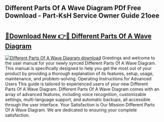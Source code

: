 ## Different Parts Of A Wave Diagram PDf Free Download - Part-KsH Service Owner Guide 21oee

# <h2><a href="http://dfhxaw.blite.top/?on=Different+Parts+Of+A+Wave+Diagram">🔗Download New 👉🔴 Different Parts Of A Wave Diagram</a></h2>

[![Different Parts Of A Wave Diagram download](https://i.imgur.com/lujVjoI.png)](http://dfhxaw.blite.top/?on=Different+Parts+Of+A+Wave+Diagram)
Greetings and welcome to the user manual for your newly synced Different Parts Of A Wave Diagram. This manual is specifically designed to help you get the most out of your product by providing a thorough explanation of its features, setup, usage, maintenance, and problem-solving. Operating Instructions for Advanced Users This guide is tailored to experienced users of your new Different Parts Of A Wave Diagram. Different Parts Of A Wave Diagram comes with an array of advanced features, including voice recognition, customizable settings, multi-language support, and automatic backups, all accessible through the user interface. Your Satisfaction is Our Mission Different Parts Of A Wave Diagram. We are dedicated to ensuring your complete satisfaction.
